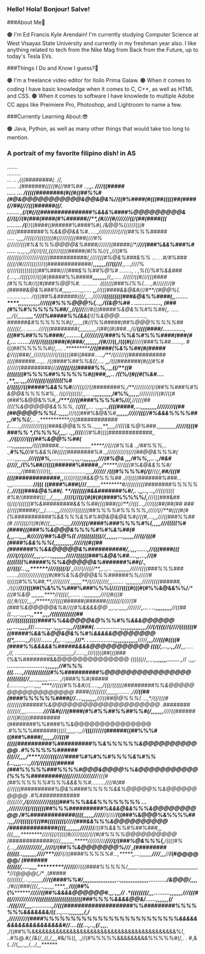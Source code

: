 ### Hello! Hola! Bonjour! Salve!

###About Me🥱

🟠 I'm Ed Francis Kyle Arendain! I'm currently studying Computer Science
    at West Visayas State University and currently in my freshman year also.
    I like anything related to tech from the Nike Mag from Back from the Future,
    up to today's Tesla EVs. 

###Things I Do and Know I guess?🤔

🟠 I'm a freelance video editor for Iloilo Prima Galaw.
🟠 When it comes to coding I have basic knowledge when it comes to C, C++,
    as well as HTML and CSS.
🟠 When it comes to software I have knowlede to multiple Adobe CC apps like
    Preimiere Pro, Photoshop, and Lightroom to name a few.

###Currently Learning About:😎

🟠 Java, Python, as well as many other things that would take too long to mention.



### A portrait of my favorite filipino dish! in AS
  .......                                                                                                                                             
.........                                                                                                                                             
  ...  ..                 ,*(((########(.                                                         *//,                                                
 ......           .*(#######(((((#(//##%##*                ..,,*******,.                       *////((#####*                                          
..... ...      */(((((########(#((#((##%%#(#@&@@@@@@@@@@@&@@&@&%//((#%####(#(((##(((((##(####(//##(///(((######((/.                                   
.......     ,*(/(#(/((###############%&&&%####%@@@@@@@@@&(/*/((//(#(###(####(#%######//**,*(#///(#///////((/(##(####(((                               
........   */(******//((####((######%####%#(*.*/&@@%(/////((*(#(((((########%%&&@@&&%#......,////***//////(//((##%%%#####*                            
.....     .***,,,*,**//(((//((((((((#(/////((((###(*//*/#%(*///*///(((#%&%%%@@@@&%####//////((#####(/*/*****///(###%&&%###%#                          
.....     .***,.,,.,,**/**/(//(/((*,((////((((#####(#(%%//(.,******//((#%(((((((//////////(((((###########/,////(((#%@&%###&%%                     ...
.         .#*/#%###((((/(#*//*/*/(((////((#############/**,,,,*,,,*///((///**,,...,////%(////(((((((((((##%###/*//(###&%%##%@%#              ........,
   .   ,%((/%#%&&###(....,../((((//*//(((#(#####%%#####**,,*,,,,,,***//*,,.....  */***///****//((#///(((####(#%%%#//((#(###%@@%#.           ..........
  .*(((((((###%(%%(*.....,*#///****////(#(#####&@&%###%#,,,,,,......,,.....      *********,,**********//(((####&&@&#///#**/(#@@%(.     ...........,...
/((((##%&######(((/*,,..,/*////**/(((((((((###&@&%%####(,,.......                *******,,,,,,,,,,,,***///(((#%%%@@@%(,.,,/((&@%## .  ...............,
(###(#%%#%%%%%%##/**,**,//(///**///#(((#####%&@&%%#%%##(****,.             ..... ,,,*/(/*,,,,,,,**,,,*****///(%#####%%(&&(**/((%&@@@.................,
######&#%%%%%%#(/*,,,.,,*(#/***/(%%#####(##%@@@%%%%%##((((((/*,..       ........///(((########(,,,,,,,,,,,*/(##((#(###..,/(/**(*((((####/............,
(((##%##%%%####/*,........(,*////////(/###%%%&%#%%%####(###(#(*,...   .......*///(//((((((###(#(###/,,,,,,,,/(#/*//((,/(((#(/***////(###%%##*.......,.
#(((##(%%%%%#(/*,....     .***********//((####(%&%%##(#(#####(**//(((###/,,*/////(/////(/((((((##((####.....,*/**/(/////((###########((((######....,..
/((####%##%%&(/,....       ******,****,**/(((#######(#(((#%#(/////(#########(//**********//((((/(((#####%%,.,,((/**((#((((((((#%%%%##%%%%%%#((###,,,..
/((%/(#((#(%&#*....        ,**,,,.,,,//*//(((((/((((((((%#(/((((//((#####%&&%%#**********///(((///((########%,*/**////////*/(/(##%%###%#%&@@&%%%%#%*,.
/*((//((((((/*,,...     .,**,,,,,,,,,,/#%%*,,,,*,,**/////////((#//((#(###%&@@&%%#,,*******/*****///((####%%%%#%/**/*/*,******//((((##((((%&@@@@@&&%%%,
((****/*//****,,...   .*,*,**,,..,*((((#####,...,,,,,,,,,*/*///////((##(##@@@@%%%(..,,******,,,***///(((###%&@&%#,******,,,,,,**///*//(((//#%&&&%%%%##
,,/#%%(**/****,..  .,***********//((############(.......,*//////////((((###&@@&%%%*..,,,,,**,,,,,****//((((&%@%###.,,*,,,,,,,,,*,******/////((((####%%
*,(%%%%/**,,,,. .,,*////***/*//#%#((((#############,.  .,***//((////((((##%&@@%%##(  ...,*,,,,,,,,,,****/((((#####..,..,,,,,,,,,,,,,,,,*****//(//(#%%&
.,/##%%%*,..   .,**#%%//******/#%&&%(#(((((########%#*..,*//////////((//(##@@&%%%#(   .....,,*,,.,,,,****///(((#%,............,.,,..,,,,,,,,**///(#%@&
,,,/#%%,,..   .,**/#&#(///*/,,*/(%%##//((((######%#####,,****/*****///((((#%&@&&%%#/    ........,*/(###/*/////((,.  ....................,,,,,***//////
/(((#%%%%#(/(/****/((/*******,***##/(((#((((#############,,***//***////((((#&&@%%%##       .*//(((((#######%###...          .*,,,.............***//(((
((####%###(///**,,,,,*,,,,********#/(((((((((########%%%%%(.,*******///(((###&@&%##(.   **/(((((((#&&#######%#*/*******,.  .****,,.., ..,***//(((/((((
#%#*/(#####((/*,,,/,,,,,,.,*******////(//((/(#(#(#(####%%%%%/,******///(((###&##((/*((/((((((#%&#########&&%%##((((###((//**//(((*...,*////(((##(##(##
###(//(((#####(/*,,,/......,,***,**////////(((((((##%%%%#%%%%%*,*******/////(//**#((((#(#(%###########%&&%%%&%#%#@&@&@&%#(*/((#,...,,,*//*/((###%%##(#
///((((//((#(#(((*,,,,*.....,*,,,,******/////(((/####%###%%%%#%(,***,,,*****,*///(((((%#(####(((###%%&@@@&%%%%#%#%&%##(#(*,,,*...,,,,*#/////(/##%&@%((
**//((((((((((//**,,,,,*,,...,,,,*,,*******///((/(((#(####%&&%%%(,,,,,,,,,,,/////((#((##(#######%%&&@@@@@&%###########/*,.,,,......,******//(((####(((
****/***///(//(/////,,,,.*,....,,,*,,,,,****/////((((((###%&@&%##....,,...,//(#(*(((((((%#####%%%&@@@@@&%#######%##(/*.,(//(((/...,,*******////((((/(/
**,*****////(//*((//**,,..,...  .,,,,,,,,,,****/////((((###%%%### .......//*//////////((((#(##%&%&@@@&%%######%%/*///*/#((((((#%%%##*,**,****///((///(
,,,,,*,,**/(///((////*,,,.......  .,,,,,,,,,,****/////((((######,     .*/((/*/******/*///(((##(%&%%%###%###%%%(/////((((#(((#(#%%&@&&%%/*****/*(((#%&@
,,,,,,**,,****//((((/**,,......     ..,,,,,,,,,,***///((#(((#((/,#*/((//**,,,.,*/*******///((((######(######(((((((/(////(#(###%&@@@@@&%#*//((#%&&&&@@
,,,.,,.,,,,,**///////***,... .        ..,,,,,,,,,****//((##((*..,*,..,,,**,..,,*******,,,,*/((((((((((((##(///(((((((((((####%%&&@@@@&@%%%#%%&&&@@@@@@
,,,....,,,,,***//**/*****.......,,.      .,,,,...,,,*//((###(. ..............,,,,,,,,,,,,,,*///(/((((//(////(((((((#((#####%&&%&@@&@&%%#%&&&&&@@@@@@@@
((*,......,,**/***/(///**......  ,/,**,.    ..,,,,,,**///*.  . ..............,,,,,,,,,,,,,**/////*****,,,///(((#((((#(####%%&&&&&%#####&&&&@@@@@@@@@@@
((((/*,...,.,,***//*/***,,,.....   ,//***,               . ...................,,,,,.,,,,,,,,,*,,/......,,*///(((((##(((###(%&%########&&@@@@@@@@@@@@@@
((((((//*,,.,.,,,****,,,,,.......    ,***//  .,,*****,.    ......................,,,,,,,*//#%%%*(((.....,**//(((((((((((#%%##########%@@@@@@@@@@@@@@@@
(((((((((//**,,,.,,,,,,,,.......        ,**/(###%%#(#####(**..........,,.....,,,,****//((((#%%&#//(.....,,,**/(((/((((((#########%%&@@@@@@@@@@@@@@@@@@
####((((((((/**,,,,,,,,.......     ,/****//((##(####%%%%%%####(//*....,,,,,,,,****//*/((##@@%%%(    ...,*/((/(((#((((((((######%&@@@@@@@@@@@@@@@@@@@@@
.########(((((//**,,,,...........****//*/(&#(//((####(#%#%%##%%##%%#(/,,,,,,,******////((######(/*/*((#(((((#########(########%%####%%&@@@@@@@@@@@@@@@
  .#%%%%#######(((//***,,,,,,..,*,*//***(((//////(######((##%%%#((###%####/,,,,,,**************///(((#(((((##########%##########%%&%%%%%%&@@@@@@@@@@@@
    .#%%%%%%######(((///***,,,,/****/**//*******//(((////####%#%#%%#%%%%&%#%%(...,,,,....,***///(/((((((((#####(###%%%%%###%%%%#@@@&@@@@%%&@@@@@@@@@@@
       (%%%%#########((((//****/*****//******//////*//**/(((#(##%%%%%%#%%%&&&%%#.........**////#(##(//((((##########%@&%####%%%%%&&%@@@@@%%&@@@@@@@@@@
         .#%############((((////***,***********/(//////////(((((###%%%&&&%%%%%%%% ...    ,**/*/////***//((/(((((((##%%%##########%&&&@&&%%%&@@@@@@@@@@
            /#%#############((((***,,,,,,******/////***/(////***/((###%&@@@%&%%%%##      .,,,*********///((((((/(((##(((((((((////(###&&%%%&@@@@@@@@@@
               /##############((((*,,,,,,,,***///*//******//*******/((#%&&%%#%##%###,,,*(((,,,,,********////(((/(((((#////*/((((/(/(#(#%%%%@@@@@@@@@@*
                  /#############(((/,,,,,,,*,,*****/////*////***////(/(###%@&%%%(,**/((((#%(,..,,**********//////////*//,**,**/*///(/(##%%&@@@@@@@%///
                     ,(#########((((((*..,,,,,,,,**////*****///****/(/((####%%%%%#...,*****,,...,,,,,,,*,******////*****,***,*,***//***/(#@@@@@@*****/
                         *(#######((((((/,....,,,,**********//////**//(((####%%%%%/,,,,,,,*.,,,,,,,,,,,,,,,,*,,,,,**,,,,,,,,,,,,,,,,,*//(@@@@(**,*/***
                             ,(#####(((((((/*,...,.,,,,,,,************///((####%%#/,,,,,,,,,,,,,,,,,**,,..,,,,,,,,,,,,,,,,..........*/&@@@/*,,,,******
                                 ./#(((###(((/**,,..,,,,,,,****,,**,*****/(((##%(%********************************/////((##%&&&&@@@@@@#.,,.,*,*,**/**/
                                      .*((((((((/**,,,.........,,,,,,,**///(((#((////////////(((((((((((((((((((((((###%%%%&&&&@@&/......,,*,,*,,,(**/
                                            ./(((////**,,,,...........,****//(((####################%%#########%%%%%%%&&&&&&&/((...,....,,,,,,,,***/,/
                                                   ,//////******///(####%%%%%%%%%%%%%%%%%%%%%%%%%&&&&&&&&&&&&&&&&&&&&#//....*(((...,..,(*/*.***,,,***,
                                                            ,/((##%%&&&&&&&&&&&&&&&&&&&&&&&&&&&&&&&&&&&&&&&&&&%(, ..*#%*@.#*/,(&(/,,((,/,,,,#*&/*%*((,
                                                                        .,//(#%%%%%&&&&&&&&&%%%%%#(/,.            . #,&(..//(*,,,.,,,*/,.,/*,,,*******
